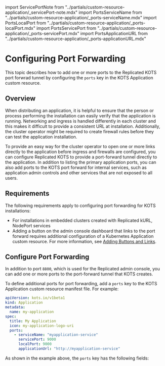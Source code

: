 import ServicePortNote from "../partials/custom-resource-application/_servicePort-note.mdx"
import PortsServiceName from "../partials/custom-resource-application/_ports-serviceName.mdx"
import PortsLocalPort from "../partials/custom-resource-application/_ports-localPort.mdx"
import PortsServicePort from "../partials/custom-resource-application/_ports-servicePort.mdx"
import PortsApplicationURL from "../partials/custom-resource-application/_ports-applicationURL.mdx"

# Configuring Port Forwarding

This topic describes how to add one or more ports to the Replicated KOTS port forwrad tunnel by configuring the `ports` key in the KOTS Application custom resource.

## Overview

When distributing an application, it is helpful to ensure that the person or process performing the installation can easily verify that the application is running.
Networking and ingress is handled differently in each cluster and this makes it difficult to provide a consistent URL at installation. Additionally, the cluster operator might be required to create firewall rules before they can test the application installation.

To provide an easy way for the cluster operator to open one or more links directly to the application before ingress and firewalls are configured, you can configure Replicated KOTS to provide a port-forward tunnel directly to the application. In addition to listing the primary application ports, you can also add ports to the KOTS port forward for internal services, such as application admin controls and other services that are not exposed to all users.

## Requirements

The following requirements apply to configuring port forwarding for KOTS installations:

* For installations in embedded clusters created with Replicated kURL, NodePort services 
* Adding a button on the admin console dashboard that links to the port forward requires additional configuration of a Kubernetes Application custom resource. For more information, see [Adding Buttons and Links](admin-console-adding-buttons-links). 

## Configure Port Forwarding

In addition to port `8800`, which is used for the Replicated admin console, you can add one or more ports to the port-forward tunnel that KOTS creates.

To define additional ports for port forwarding, add a `ports` key to the KOTS Application custom resource manifest file. For example:

```yaml
apiVersion: kots.io/v1beta1
kind: Application
metadata:
  name: my-application
spec:
  title: My Application
  icon: my-application-logo-uri
  ports:
    - serviceName: "myapplication-service"
      servicePort: 9000
      localPort: 9000
      applicationUrl: "http://myapplication-service"
 ```

As shown in the example above, the `ports` key has the following fields:

<ul>
<PortsServiceName/>

<PortsServicePort/>

<ServicePortNote/>

<PortsLocalPort/>

<PortsApplicationURL/>
</ul>